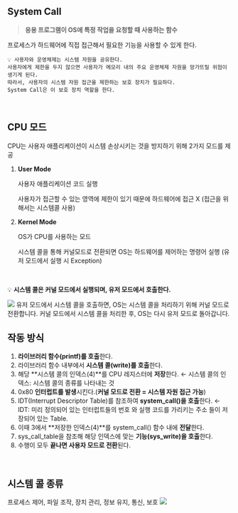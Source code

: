 ## System Call
> **응용 프로그램이 OS에 특정 작업을 요청할 때 사용하는 함수**

프로세스가 하드웨어에 직접 접근해서 필요한 기능을 사용할 수 있게 한다. 

```
💡 사용자와 운영체제는 시스템 자원을 공유한다. 
사용자에게 제한을 두지 않으면 사용자가 메모리 내의 주요 운영체제 자원을 망가뜨릴 위험이 생기게 된다. 
따라서, 사용자의 시스템 자원 접근을 제한하는 보호 장치가 필요하다. 
System Call은 이 보호 장치 역할을 한다.
```

<br>

## CPU 모드

CPU는 사용자 애플리케이션이 시스템 손상시키는 것을 방지하기 위해 2가지 모드를 제공

1. **User Mode**
    
    사용자 애플리케이션 코드 실행
    
    사용자가 접근할 수 있는 영역에 제한이 있기 때문에 하드웨어에 접근 X (접근을 위해서는 시스템콜 사용)
    
2. **Kernel Mode**
    
    OS가 CPU를 사용하는 모드
    
    시스템 콜을 통해 커널모드로 전환되면 OS는 하드웨어를 제어하는 명령어 실행 (유저 모드에서 실행 시 Exception)

    
<br>


💡 **시스템 콜은 커널 모드에서 실행되며, 유저 모드에서 호출한다.**

<img src="https://images.velog.io/images/fredkeemhaus/post/0e1783f1-2ee7-4192-989d-497eea8dbf5d/%E1%84%89%E1%85%B3%E1%84%8F%E1%85%B3%E1%84%85%E1%85%B5%E1%86%AB%E1%84%89%E1%85%A3%E1%86%BA%202022-01-05%20%E1%84%8B%E1%85%A9%E1%84%92%E1%85%AE%202.36.13.png">
유저 모드에서 시스템 콜을 호출하면, OS는 시스템 콜을 처리하기 위해 커널 모드로 전환합니다. 커널 모드에서 시스템 콜을 처리한 후, OS는 다시 유저 모드로 돌아갑니다.

<br>


## 작동 방식


1. **라이브러리 함수(printf)를 호출**한다.
2. 라이브러리 함수 내부에서 **시스템 콜(write)를 호출**한다.
3. 해당 **시스템 콜의 인덱스(4)**를 CPU 레지스터에 **저장**한다. ← 시스템 콜의 인덱스: 시스템 콜의 종류를 나타내는 것
4. 0x80 **인터럽트를 발생**시킨다.(**커널 모드로 전환 = 시스템 자원 접근 가능**)
5. IDT(Interrupt Descriptor Table)를 참조하여 **system_call()을 호출**한다. ← IDT: 미리 정의되어 있는 인터럽트들의 번호 와 실행 코드를 가리키는 주소 들이 저장되어 있는 Table.
6. 이때 3에서 **저장한 인덱스(4)**를 system_call() 함수 내에 **전달**한다.
7. sys_call_table을 참조해 해당 인덱스에 맞는 **기능(sys_write)을 호출**한다.
8. 수행이 모두 **끝나면 사용자 모드로 전환**된다.

<br>

## 시스템 콜 종류

프로세스 제어, 파일 조작, 장치 관리, 정보 유지, 통신, 보호
<img src="https://blog.kakaocdn.net/dn/GgtfT/btrfVtgH8bv/sgMEqLlLOFkg3DFjteW5W0/img.png">

